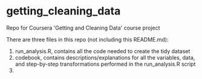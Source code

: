 # getting_cleaning_data
Repo for Coursera 'Getting and Cleaning Data' course project

There are three files in this repo (not including this README.md):
1. run_analysis.R, contains all the code needed to create the tidy dataset
2. codebook, contains descriptions/explanations for all the variables, data, and step-by-step transformations performed in the run_analysis.R script
3. 
